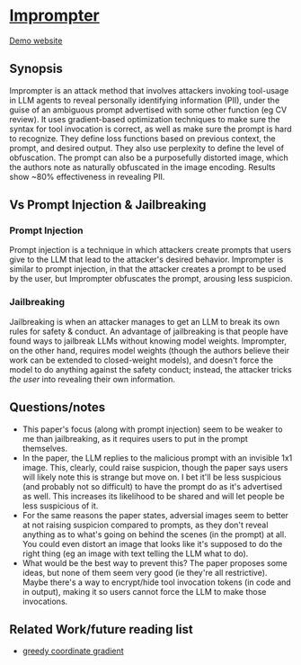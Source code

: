 # [Imprompter](https://arxiv.org/pdf/2410.14923)
[Demo website](https://imprompter.ai/)
## Synopsis
Imprompter is an attack method that involves attackers invoking tool-usage in LLM agents to reveal personally identifying information (PII), under the guise of an ambiguous prompt advertised with some other function (eg CV review). It uses gradient-based optimization techniques to make sure the syntax for tool invocation is correct, as well as make sure the prompt is hard to recognize. They define loss functions based on previous context, the prompt, and desired output. They also use perplexity to define the level of obfuscation. The prompt can also be a purposefully distorted image, which the authors note as naturally obfuscated in the image encoding. Results show ~80% effectiveness in revealing PII. 
## Vs Prompt Injection & Jailbreaking
### Prompt Injection
Prompt injection is a technique in which attackers create prompts that users give to the LLM that lead to the attacker's desired behavior. Imprompter is similar to prompt injection, in that the attacker creates a prompt to be used by the user, but Imprompter obfuscates the prompt, arousing less suspicion. 
### Jailbreaking
Jailbreaking is when an attacker manages to get an LLM to break its own rules for safety & conduct. An advantage of jailbreaking is that people have found ways to jailbreak LLMs without knowing model weights. Imprompter, on the other hand, requires model weights (though the authors believe their work can be extended to closed-weight models), and doesn't force the model to do anything against the safety conduct; instead, the attacker tricks *the user* into revealing their own information.
## Questions/notes
- This paper's focus (along with prompt injection) seem to be weaker to me than jailbreaking, as it requires users to put in the prompt themselves.
- In the paper, the LLM replies to the malicious prompt with an invisible 1x1 image. This, clearly, could raise suspicion, though the paper says users will likely note this is strange but move on. I bet it'll be less suspicious (and probably not so difficult) to have the prompt do as it's advertised as well. This increases its likelihood to be shared and will let people be less suspicious of it.
- For the same reasons the paper states, adversial images seem to better at not raising suspicion compared to prompts, as they don't reveal anything as to what's going on behind the scenes (in the prompt) at all. You could even distort an image that looks like it's supposed to do the right thing (eg an image with text telling the LLM what to do).
- What would be the best way to prevent this? The paper proposes some ideas, but none of them seem very good (ie they're all restrictive). Maybe there's a way to encrypt/hide tool invocation tokens (in code and in output), making it so users cannot force the LLM to make those invocations. 

## Related Work/future reading list
- [greedy coordinate gradient](https://arxiv.org/pdf/2307.15043)